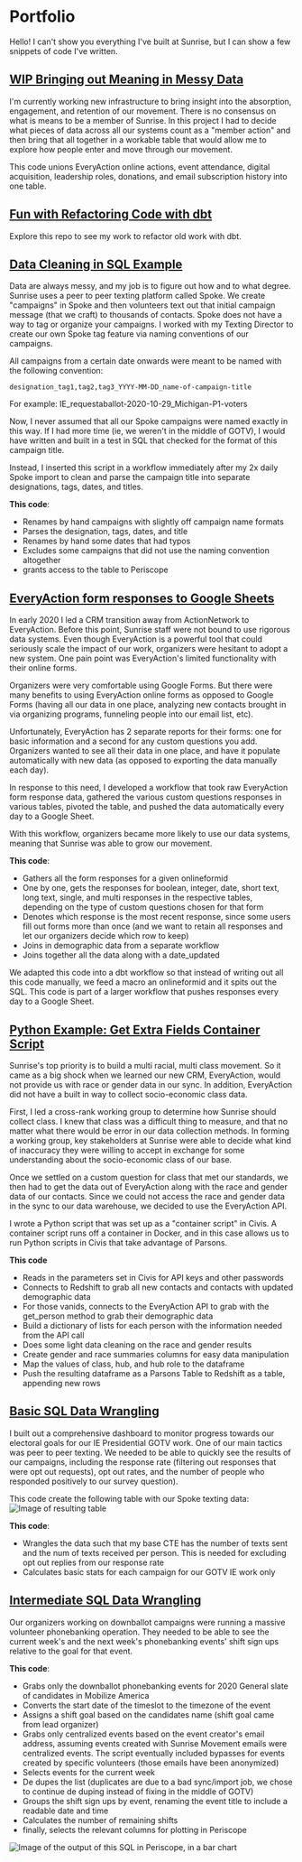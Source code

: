 # Portfolio

Hello! I can't show you everything I've built at Sunrise, but I can show a few snippets of code I've written.   

## [WIP Bringing out Meaning in Messy Data](https://github.com/thebbennett/portfolio/blob/master/wip_movement_engagement.sql)
I'm currently working new infrastructure to bring insight into the absorption, engagement, and retention of our movement. There is no consensus on what is means to be a member of Sunrise. In this project I had to decide what pieces of data across all our systems count as a "member action" and then bring that all together in a workable table that would allow me to explore how people enter and move through our movement. 

This code unions EveryAction online actions, event attendance, digital acquisition, leadership roles, donations, and email subscription history into one table.

## [Fun with Refactoring Code with dbt](https://github.com/thebbennett/refactoring_with_dbt)  
Explore this repo to see my work to refactor old work with dbt.   

## [Data Cleaning in SQL Example](https://github.com/thebbennett/portfolio/blob/master/data_cleaning_in_sql_example.sql)  
Data are always messy, and my job is to figure out how and to what degree. Sunrise uses a peer to peer texting platform called Spoke. We create "campaigns" in Spoke and then volunteers text out that initial campaign message (that we craft) to thousands of contacts. Spoke does not have a way to tag or organize your campaigns. I worked with my Texting Director to create our own Spoke tag feature via naming conventions of our campaigns.  

All campaigns from a certain date onwards were meant to be named with the following convention:  

```
designation_tag1,tag2,tag3_YYYY-MM-DD_name-of-campaign-title
```

For example: IE_requestaballot-2020-10-29_Michigan-P1-voters

Now, I never assumed that all our Spoke campaigns were named exactly in this way. If I had more time (ie, we weren't in the middle of GOTV), I would have written and built in a test in SQL that checked for the format of this campaign title.  

Instead, I inserted this script in a workflow immediately after my 2x daily Spoke import to clean and parse the campaign title into separate designations, tags, dates, and titles. 

**This code**:
* Renames by hand campaigns with slightly off campaign name formats 
* Parses the designation, tags, dates, and title
* Renames by hand some dates that had typos 
* Excludes some campaigns that did not use the naming convention altogether 
* grants access to the table to Periscope

## [EveryAction form responses to Google Sheets](https://github.com/thebbennett/portfolio/blob/master/EA-form-responses-to-google-sheets.SQL)  
In early 2020 I led a CRM transition away from ActionNetwork to EveryAction. Before this point, Sunrise staff were not bound to use rigorous data systems. Even though EveryAction is a powerful tool that could seriously scale the impact of our work, organizers were hesitant to adopt a new system. One pain point was EveryAction's limited functionality with their online forms. 

Organizers were very comfortable using Google Forms. But there were many benefits to using EveryAction online forms as opposed to Google Forms (having all our data in one place, analyzing new contacts brought in via organizing programs, funneling  people into our email list, etc).  

Unfortunately, EveryAction has 2 separate reports for their forms: one for basic information and a second for any custom questions you add. Organizers wanted to see all their data in one place, and have it populate automatically with new data (as opposed to exporting the data manually each day).   

In response to this need, I developed a workflow that took raw EveryAction form response data, gathered the various custom questions responses in various tables, pivoted the table, and pushed the data automatically every day to a Google Sheet.    

With this workflow, organizers became more likely to use our data systems, meaning that Sunrise was able to grow our movement.   

**This code**:
* Gathers all the form responses for a given onlineformid  
* One by one, gets the responses for boolean, integer, date, short text, long text, single, and multi responses in the respective tables, depending on the type of custom questions chosen for that form  
* Denotes which response is the most recent response, since some users fill out forms more than once (and we want to retain all responses and let our organizers decide which row to keep)  
* Joins in demographic data from a separate workflow  
* Joins together all the data along with a date_updated   

We adapted this code into a dbt workflow so that instead of writing out all this code manually, we feed a macro an onlineformid and it spits out the SQL. This code is part of a larger workflow that pushes responses every day to a Google Sheet. 


## [Python Example: Get Extra Fields Container Script](https://github.com/thebbennett/portfolio/blob/master/python_example_get_extra_fields.py)  
Sunrise's top priority is to build a multi racial, multi class movement. So it came as a big shock when we learned our new CRM, EveryAction, would not provide us with race or gender data in our sync. In addition, EveryAction did not have a built in way to collect socio-economic class data.  

First, I led a cross-rank working group to determine how Sunrise should collect class. I knew that class was a difficult thing to measure, and that no matter what there would be error in our data collection methods. In forming a working group, key stakeholders at Sunrise were able to decide what kind of inaccuracy they were willing to accept in exchange for some understanding about the socio-economic class of our base.  

Once we settled on a custom question for class that met our standards, we then had to get the data out of EveryAction along with the race and gender data of our contacts. Since we could not access the race and gender data in the sync to our data warehouse, we decided to use the EveryAction API. 

I wrote a Python script that was set up as a "container script" in Civis. A container script runs off a container in Docker, and in this case allows us to run Python scripts in Civis that take advantage of Parsons.

**This code**
* Reads in the parameters set in Civis for API keys and other passwords
* Connects to Redshift to grab all new contacts and contacts with updated demographic data
* For those vanids, connects to the EveryAction API to grab with the get_person method to grab their demographic data 
* Build a dictionary of lists for each person with the information needed from the API call 
* Does some light data cleaning on the race and gender results
* Create gender and race summaries columns for easy data manipulation
* Map the values of class, hub, and hub role to the dataframe
* Push the resulting dataframe as a Parsons Table to Redshift as a table, appending new rows 


## [Basic SQL Data Wrangling](https://github.com/thebbennett/portfolio/blob/master/sql_data_wrangling.sql)  
I built out a comprehensive dashboard to monitor progress towards our electoral goals for our IE Presidential GOTV work. One of our main tactics was peer to peer texting. We needed to be able to quickly see the results of our campaigns, including the response rate (filtering out responses that were opt out requests), opt out rates, and the number of people who responded positively to our survey question).  
  
This code create the following table with our Spoke texting data:  
![Image of resulting table](https://static.wixstatic.com/media/fc8483_0befe24c735f4bd9ac3b950d0359af4b~mv2.png)  

**This code**:
* Wrangles the data such that my base CTE has the number of texts sent and the num of texts received per person. This is needed for excluding opt out replies from our response rate
* Calculates basic stats for each campaign for our GOTV IE work only 

## [Intermediate SQL Data Wrangling](https://github.com/thebbennett/portfolio/blob/master/Intermediate-SQL-data-wrangling.sql)
Our organizers working on downballot campaigns were running a massive volunteer phonebanking operation. They needed to be able to see the current week's and the next week's phonebanking events' shift sign ups relative to the goal for that event.  

**This code**:  
* Grabs only the downballot phonebanking events for 2020 General slate of candidates in Mobilize America
* Converts the start date of the timeslot to the timezone of the event
* Assigns a shift goal based on the candidates name (shift goal came from lead organizer)
* Grabs only centralized events based on the event creator's email address, assuming events created with Sunrise Movement emails were centralized events. The script eventually included bypasses for events created by specific volunteers (those emails have been anonymized) 
* Selects events for the current week 
* De dupes the list (duplicates are due to a bad sync/import job, we chose to continue de duping instead of fixing in the middle of GOTV)
* Groups the shift sign ups by event, renaming the event title to include a readable date and time
* Calculates the number of remaining shifts 
* finally, selects the relevant columns for plotting in Periscope

![Image of the output of this SQL in Periscope, in a bar chart](https://static.wixstatic.com/media/fc8483_3c411c32bd9a4705a24691b8842c188e~mv2.png)
